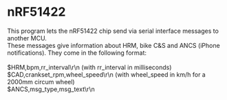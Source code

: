 # nRF51422

This program lets the nRF51422 chip send via serial interface messages
to another MCU.<br>
These messages give information about HRM, bike C&S and ANCS (iPhone notifications).
They come in the following format:<br><br>
$HRM,bpm,rr_interval\r\n (with rr_interval in milliseconds)<br>
$CAD,crankset_rpm,wheel_speed\r\n (with wheel_speed in km/h for a 2000mm circum wheel)<br>
$ANCS,msg_type,msg_text\r\n<br>

